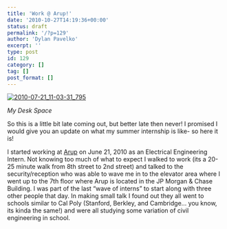 ```yaml
---
title: 'Work @ Arup!'
date: '2010-10-27T14:19:36+00:00'
status: draft
permalink: '/?p=129'
author: 'Dylan Pavelko'
excerpt: ''
type: post
id: 129
category: []
tag: []
post_format: []
---
```

[![](https://i2.wp.com/www.dylanpavelko.com/blog/wp-content/uploads/2010/07/2010-07-21_11-03-31_795-1024x577.jpg?resize=450%2C253 "2010-07-21_11-03-31_795")](https://i0.wp.com/www.dylanpavelko.com/blog/wp-content/uploads/2010/07/2010-07-21_11-03-31_795.jpg)

*My Desk Space*

So this is a little bit late coming out, but better late then never! I promised I would give you an update on what my summer internship is like- so here it is!

I started working at [Arup](http://arup.com/) on June 21, 2010 as an Electrical Engineering Intern. Not knowing too much of what to expect I walked to work (its a 20-25 minute walk from 8th street to 2nd street) and talked to the security/reception who was able to wave me in to the elevator area where I went up to the 7th floor where Arup is located in the JP Morgan &amp; Chase Building. I was part of the last “wave of interns” to start along with three other people that day. In making small talk I found out they all went to schools similar to Cal Poly (Stanford, Berkley, and Cambridge… you know, its kinda the same!) and were all studying some variation of civil engineering in school.